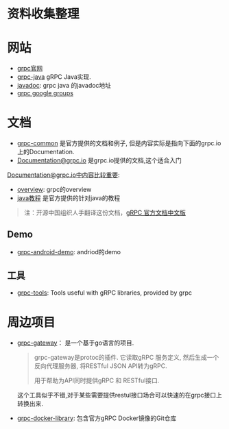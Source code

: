 资料收集整理
==========

# 网站

- [grpc官网](http://www.grpc.io/)
- [grpc-java](https://github.com/grpc/grpc-java) gRPC Java实现.
- [javadoc](http://www.grpc.io/grpc-java/javadoc/index.html): grpc java 的javadoc地址
- [grpc google groups](https://groups.google.com/forum/#!forum/grpc-io)

# 文档

- [grpc-common](http://github.com/grpc/grpc-common) 是官方提供的文档和例子, 但是内容实际是指向下面的grpc.io上的Documentation.
- [Documentation@grpc.io](http://www.grpc.io/docs/) 是grpc.io提供的文档,这个适合入门

Documentation@grpc.io中内容比较重要:

- [overview](http://www.grpc.io/docs/index.html): grpc的overview
- [java教程](http://www.grpc.io/docs/tutorials/basic/java.html) 是官方提供的针对java的教程

> 注：开源中国组织人手翻译这份文档，[gRPC 官方文档中文版](http://doc.oschina.net/grpc?t=58011)

## Demo

- [grpc-android-demo](https://github.com/Lovoo/grpc-android-demo): andriod的demo

## 工具

- [grpc-tools](https://github.com/grpc/grpc-tools): Tools useful with gRPC libraries, provided by grpc

# 周边项目

- [grpc-gateway](https://github.com/gengo/grpc-gateway)： 是一个基于go语言的项目.

    > grpc-gateway是protoc的插件. 它读取gRPC 服务定义, 然后生成一个反向代理服务器, 将RESTful JSON API转为gRPC.
    >
    > 用于帮助为API同时提供gRPC 和 RESTful接口.

    这个工具似乎不错,对于某些需要提供restul接口场合可以快速的在grpc接口上转换出来.

- [grpc-docker-library](https://github.com/grpc/grpc-docker-library): 包含官方gRPC Docker镜像的Git仓库





